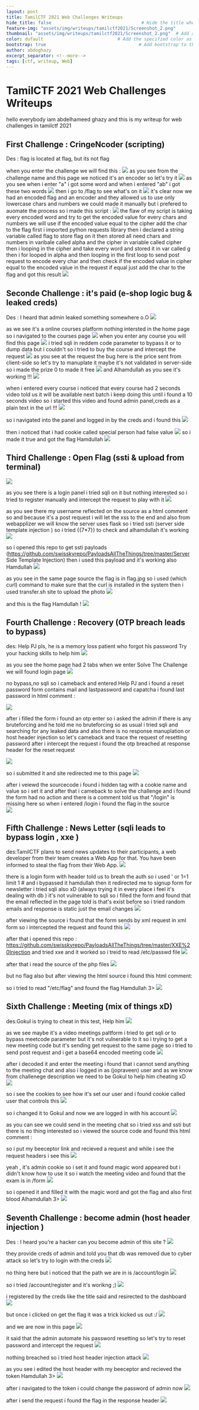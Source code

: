```yaml
---
layout: post
title: TamilCTF 2021 Web Challenges Writeups                               # Title of the page
hide_title: false                                  # Hide the title when displaying the post, but shown in lists of posts
feature-img: "assets/img/writeups/tamilctf2021/Screenshot_2.png"              # Add a feature-image to the post
thumbnail: "assets/img/writeups/tamilctf2021/Screenshot_2.png"  # Add a thumbnail image on blog view
color: dufault                            # Add the specified color as feature image, and change link colors in post
bootstrap: true                                   # Add bootstrap to the page
author: abdoghazy
excerpt_separator: <!--more-->
tags: [ctf, writeup, Web]
---
```

<h1>TamilCTF 2021 Web Challenges Writeups </h1>  
 <!--more-->


hello everybody iam abdelhameed ghazy and this is my writeup for web challenges in tamilctf 2021 


<h2>First Challenge : CringeNcoder (scripting)</h2>
Des : flag is located at flag, but its not flag

when you enter the challenge we will find this :
<img src="https://github.com/0xL4ugh/0xl4ugh.github.io/raw/main/assets/img/writeups/tamilctf2021/Screenshot_2.png" />
as you see from the challenge name and this page we noticed it's an encoder so let's try it 
<img src="https://github.com/0xL4ugh/0xl4ugh.github.io/raw/main/assets/img/writeups/tamilctf2021/Screenshot_4.png" />
as you see when i enter "a" i got some word and when i entered "ab" i got these two words 
<img src="https://github.com/0xL4ugh/0xl4ugh.github.io/raw/main/assets/img/writeups/tamilctf2021/Screenshot_5.png" />
then i go to /flag to see what's on it 
<img src="https://github.com/0xL4ugh/0xl4ugh.github.io/raw/main/assets/img/writeups/tamilctf2021/Screenshot_3.png" />
it's clear now we had an encoded flag and an encoder and they allowed us to use only lowercase chars and numbers 
we could made it manually but i prefered to auomate the process
so i made this script : 
<img src="https://github.com/0xL4ugh/0xl4ugh.github.io/raw/main/assets/img/writeups/tamilctf2021/Screenshot_62.png" />
the flaw of my script is taking every encoded word and try to get the encoded value for every chars and numbers we will use if the encoded value equal to the cipher add the char to the flag
first i imported python requests library 
then i declared a string variable called flag to store flag on it 
then stored all need chars and numbers in varibale called alpha
and the cipher in variable called cipher
then i looping in the cipher and take every word and stored it in var called g then i for looped in alpha and then looping in the first loop to send post request to encode every char
and then check if the encoded value in cipher equal to the encoded value in the request if equal just add the char to the flag  and got this result
<img src="https://github.com/0xL4ugh/0xl4ugh.github.io/raw/main/assets/img/writeups/tamilctf2021/Screenshot_16.png" />

<h2>Seconde Challenge : it's paid (e-shop logic bug & leaked creds)</h2>
Des : I heard that admin leaked something somewhere o.O

<img src="https://github.com/0xL4ugh/0xl4ugh.github.io/raw/main/assets/img/writeups/tamilctf2021/Screenshot_6.png" />

as we see it's a online courses platform nothing intersted in the home page so i navigated to the courses page 
<img src="https://github.com/0xL4ugh/0xl4ugh.github.io/raw/main/assets/img/writeups/tamilctf2021/Screenshot_7.png" />
when you enter any course you will find this page
<img src="https://github.com/0xL4ugh/0xl4ugh.github.io/raw/main/assets/img/writeups/tamilctf2021/Screenshot_8.png" />
i tried sqli in reddem code parameter to bypass it or to dump data but i couldn't
so i tried to buy the course and intercept the request 
<img src="https://github.com/0xL4ugh/0xl4ugh.github.io/raw/main/assets/img/writeups/tamilctf2021/Screenshot_9.png" />
as you see at the request the bug here is the price sent from client-side so let's try to manuplate it maybe it's not validated in server-side so i made the prize 0 to made it free
<img src="https://github.com/0xL4ugh/0xl4ugh.github.io/raw/main/assets/img/writeups/tamilctf2021/Screenshot_10.png" />
and Alhamdullah as you see it's working !!!
<img src="https://github.com/0xL4ugh/0xl4ugh.github.io/raw/main/assets/img/writeups/tamilctf2021/Screenshot_11.png" />

when i entered every course i noticed that every course had 2 seconds video told us it will be available next batch i keep doing this until i found a 10 seconds video so i started this video and found admin panel,creds as a plain text in the url !!!
<img src="https://github.com/0xL4ugh/0xl4ugh.github.io/raw/main/assets/img/writeups/tamilctf2021/Screenshot_12.png" />

so i navigated into the panel and logged in by the creds and i found this 
<img src="https://github.com/0xL4ugh/0xl4ugh.github.io/raw/main/assets/img/writeups/tamilctf2021/Screenshot_13.png" />

then i noticed that i had cookie called special person had false value
<img src="https://github.com/0xL4ugh/0xl4ugh.github.io/raw/main/assets/img/writeups/tamilctf2021/Screenshot_14.png" />
so i made it true and got the flag Hamdullah
<img src="https://github.com/0xL4ugh/0xl4ugh.github.io/raw/main/assets/img/writeups/tamilctf2021/Screenshot_15.png" />



<h2>Third Challenge : Open Flag (ssti & upload from terminal)</h2>

<img src="https://github.com/0xL4ugh/0xl4ugh.github.io/raw/main/assets/img/writeups/tamilctf2021/Screenshot_17.png" />


as you see there is a login panel i tried sqli on it but nothing interested 
so i tried to register manually and intercept the request to play with it 
<img src="https://github.com/0xL4ugh/0xl4ugh.github.io/raw/main/assets/img/writeups/tamilctf2021/Screenshot_19.png" />

as you see there my username reflected on the source as a html comment so and because it's a post request i will let the xss to the end and also from webapplizer we will know the server uses flask so i tried ssti (server side template injection ) so i tried {{7*7}} to check and alhamdullah it's working 
<img src="https://github.com/0xL4ugh/0xl4ugh.github.io/raw/main/assets/img/writeups/tamilctf2021/Screenshot_20.png" />

so i opened this repo to get ssti payloads 
(https://github.com/swisskyrepo/PayloadsAllTheThings/tree/master/Server Side Template Injection)
then i used this payload and it's working also Hamdullah 
<img src="https://github.com/0xL4ugh/0xl4ugh.github.io/raw/main/assets/img/writeups/tamilctf2021/Screenshot_21.png" />


as you see in the same page source the flag is in flag.jpg so i used (which curl)
command to make sure that the curl is installed in the system then i used 
transfer.sh site to upload the photo 
<img src="https://github.com/0xL4ugh/0xl4ugh.github.io/raw/main/assets/img/writeups/tamilctf2021/Screenshot_22.png" />


and this is the flag Hamdullah ! 
<img src="https://github.com/0xL4ugh/0xl4ugh.github.io/raw/main/assets/img/writeups/tamilctf2021/Screenshot_24.png" />



<h2>Fourth Challenge : Recovery (OTP breach leads to bypass)</h2>
des: Help PJ pls, he is a memory loss patient who forgot his password Try your hacking skills to help him

<img src="https://github.com/0xL4ugh/0xl4ugh.github.io/raw/main/assets/img/writeups/tamilctf2021/Screenshot_25.png" />


as you see the home page had 2 tabs 
when we enter Solve The Challenge we will found login page
<img src="https://github.com/0xL4ugh/0xl4ugh.github.io/raw/main/assets/img/writeups/tamilctf2021/Screenshot_32.png" />

no bypass,no sqli so i cameback and entered Help PJ 
and i found a reset password form contains mail and lastpassword and capatcha i found last password in html comment :
<!-- i think it's tamilctf123 -->
<img src="https://github.com/0xL4ugh/0xl4ugh.github.io/raw/main/assets/img/writeups/tamilctf2021/Screenshot_27.png" />

after i filled the form i found an otp enter so i asked the admin if there is any bruteforcing and he told me no bruteforcing 
so as usual i tried sqli and searching for any leaked data 
and also there is no response manuplation or host header injection so let's cameback and trace the request of resetting password after i intercept the request i found the otp breached at response header for the reset request 

<img src="https://github.com/0xL4ugh/0xl4ugh.github.io/raw/main/assets/img/writeups/tamilctf2021/Screenshot_29.png" />

so i submitted it and site redirected me to this page 
<img src="https://github.com/0xL4ugh/0xl4ugh.github.io/raw/main/assets/img/writeups/tamilctf2021/Screenshot_30.png" />

after i veiewd the sourcecode i found i hidden tag with a cookie name and value so i set it and after that i cameback to solve the challenge and i found the form had no action and there is a comment told us that "/login" is missing here so when i entered /login i found the flag in the source  
<img src="https://github.com/0xL4ugh/0xl4ugh.github.io/raw/main/assets/img/writeups/tamilctf2021/Screenshot_33.png" />


<h2>Fifth Challenge : News Letter (sqli leads to bypass login , xxe )</h2>
des:TamilCTF plans to send news updates to their participants, a web developer from their team creates a Web App for that. You have been informed to steal the flag from their Web App.

<img src="https://github.com/0xL4ugh/0xl4ugh.github.io/raw/main/assets/img/writeups/tamilctf2021/Screenshot_34.png" />


there is a login form with header told us to breah the auth
so i used 
' or 1=1 limit 1 #
and i bypassed it hamdullah 
then it redirected me to signup form for newsletter 
i tried sqli also xD (always trying it in every place i feel it's dealing with db ) it's not vulnerable to sqli so i filled the form and found that the email reflected in the page told is that's exist before so i tried random emails and response is static just the email changes 
<img src="https://github.com/0xL4ugh/0xl4ugh.github.io/raw/main/assets/img/writeups/tamilctf2021/Screenshot_35.png" />

after viewing the source i found that the form sends by xml request in xml form so i intercepted the request and found this 
<img src="https://github.com/0xL4ugh/0xl4ugh.github.io/raw/main/assets/img/writeups/tamilctf2021/Screenshot_36.png" />

after that i opened this repo :
https://github.com/swisskyrepo/PayloadsAllTheThings/tree/master/XXE%20Injection
and tried xxe and it worked so i treid to read /etc/passwd file 
<img src="https://github.com/0xL4ugh/0xl4ugh.github.io/raw/main/assets/img/writeups/tamilctf2021/Screenshot_37.png" />

after that i read the source of the php files
<img src="https://github.com/0xL4ugh/0xl4ugh.github.io/raw/main/assets/img/writeups/tamilctf2021/Screenshot_38.png" />

but no flag also 
but after viewing the html source i found this html comment:
<!--Your "flag" is in the directory which stores configuration files-->
so i tried to read "/etc/flag"
and found the flag Hamdullah 3>
<img src="https://github.com/0xL4ugh/0xl4ugh.github.io/raw/main/assets/img/writeups/tamilctf2021/Screenshot_39.png" />


<h2>Sixth Challenge : Meeting (mix of things xD)</h2>
des:Gokul is trying to cheat in this test, Help him

<img src="https://github.com/0xL4ugh/0xl4ugh.github.io/raw/main/assets/img/writeups/tamilctf2021/Screenshot_40.png" />


as we see maybe it's a video meetings paltform 
i tried to get sqli or to bypass meetcode parameter but it's not vulnerable to it so i trying to get a new meeting code but it's sending get request to the same page so i tried to send post request and i get a base64 encoded meeting code 
<img src="https://github.com/0xL4ugh/0xl4ugh.github.io/raw/main/assets/img/writeups/tamilctf2021/Screenshot_40.png" />

after i decoded it and enter the meeting i found that i cannot send anything to the meeting chat and also i logged in as (jopraveen) user and as we know from challenege description we need to be Gokul to help him cheating xD
<img src="https://github.com/0xL4ugh/0xl4ugh.github.io/raw/main/assets/img/writeups/tamilctf2021/Screenshot_42.png" />

so i see the cookies to see how it's set our user and i found cookie called user that controls this 
<img src="https://github.com/0xL4ugh/0xl4ugh.github.io/raw/main/assets/img/writeups/tamilctf2021/Screenshot_43.png" />

so i changed it to Gokul and now we are logged in with his account
<img src="https://github.com/0xL4ugh/0xl4ugh.github.io/raw/main/assets/img/writeups/tamilctf2021/Screenshot_44.png" />

as you can see we could send in the meeting chat 
so i tried xss and ssti but there is no thing interested 
so i viewed the source code and found this html comment :
<!-- Note: If you send a link here Exploit Everything will open it-->

so i put my beeceptor link and recieved a request 
and while i see the request headers i see this 
<img src="https://github.com/0xL4ugh/0xl4ugh.github.io/raw/main/assets/img/writeups/tamilctf2021/Screenshot_45.png" />

yeah , it's admin cookie so i set it and found magic word appeared but i didn't know how to use it
so i watch the meeting video and found that the exam is in /form 
<img src="https://github.com/0xL4ugh/0xl4ugh.github.io/raw/main/assets/img/writeups/tamilctf2021/Screenshot_47.png" />

so i opened it and filled it with the magic word and got the flag and also first blood Alhamdullah 3>
<img src="https://github.com/0xL4ugh/0xl4ugh.github.io/raw/main/assets/img/writeups/tamilctf2021/Screenshot_48.png" />

<h2>Seventh Challenge : become admin (host header injection )</h2>
Des : I heard you’re a hacker can you become admin of this site ?

<img src="https://github.com/0xL4ugh/0xl4ugh.github.io/raw/main/assets/img/writeups/tamilctf2021/Screenshot_49.png" />


they provide creds of admin and told you that db was removed due to cyber attack so let's try to login with the creds
<img src="https://github.com/0xL4ugh/0xl4ugh.github.io/raw/main/assets/img/writeups/tamilctf2021/Screenshot_51.png" />

no thing here but i noticed that the path we are in is /account/login 
<img src="https://github.com/0xL4ugh/0xl4ugh.github.io/raw/main/assets/img/writeups/tamilctf2021/Screenshot_52.png" />

so i tried /account/register and it's worikng ;)
<img src="https://github.com/0xL4ugh/0xl4ugh.github.io/raw/main/assets/img/writeups/tamilctf2021/Screenshot_53.png" />

i registered by the creds like the title said and resirected to the dashboard 
<img src="https://github.com/0xL4ugh/0xl4ugh.github.io/raw/main/assets/img/writeups/tamilctf2021/Screenshot_54.png" />

but once i clicked on get the flag it was a trick kicked us out :/
<img src="https://github.com/0xL4ugh/0xl4ugh.github.io/raw/main/assets/img/writeups/tamilctf2021/Screenshot_55.png" />

and we are now in this page 
<img src="https://github.com/0xL4ugh/0xl4ugh.github.io/raw/main/assets/img/writeups/tamilctf2021/Screenshot_56.png" />

it said that the admin automate his password resetting so let's try to reset password and intercept the request 
<img src="https://github.com/0xL4ugh/0xl4ugh.github.io/raw/main/assets/img/writeups/tamilctf2021/Screenshot_57.png" />

nothing breached so i tried host header injection attack 
<img src="https://github.com/0xL4ugh/0xl4ugh.github.io/raw/main/assets/img/writeups/tamilctf2021/Screenshot_59.png" />

as you see i edited the host header with my beeceptor and recieved the token Hamdullah 3>
<img src="https://github.com/0xL4ugh/0xl4ugh.github.io/raw/main/assets/img/writeups/tamilctf2021/Screenshot_58.png" />

after i navigated to the token i could change the password of admin now
<img src="https://github.com/0xL4ugh/0xl4ugh.github.io/raw/main/assets/img/writeups/tamilctf2021/Screenshot_60.png" />

after i send the request i found the flag in the response header 
<img src="https://github.com/0xL4ugh/0xl4ugh.github.io/raw/main/assets/img/writeups/tamilctf2021/Screenshot_61.png" />


